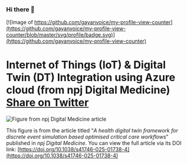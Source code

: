 ### Hi there 👋 
[![Image of https://github.com/gayanvoice/my-profile-view-counter](https://github.com/gayanvoice/my-profile-view-counter/blob/master/svg/profile/badge.svg)](https://github.com/gayanvoice/my-profile-view-counter)

# Internet of Things (IoT) & Digital Twin (DT) Integration using Azure cloud (from npj Digital Medicine) [Share on Twitter](https://twitter.com/share?text=A%20health%20digital%20twin%20framework%20for%20discrete%20event%20simulation%20based%20optimised%20critical%20care%20workflows.&url=https%3A%2F%2Fdoi.org%2F10.1038%2Fs41746-025-01738-4&hashtags=digitaltwins)


![Figure from *npj Digital Medicine* article](https://media.springernature.com/full/springer-static/image/art%3A10.1038%2Fs41746-025-01738-4/MediaObjects/41746_2025_1738_Fig7_HTML.png?as=webp)

This figure is from the article titled “*A health digital twin framework for discrete event simulation based optimised critical care workflows*” published in *npj Digital Medicine*. You can view the full article via its DOI link: [https://doi.org/10.1038/s41746-025-01738-4](https://doi.org/10.1038/s41746-025-01738-4)
